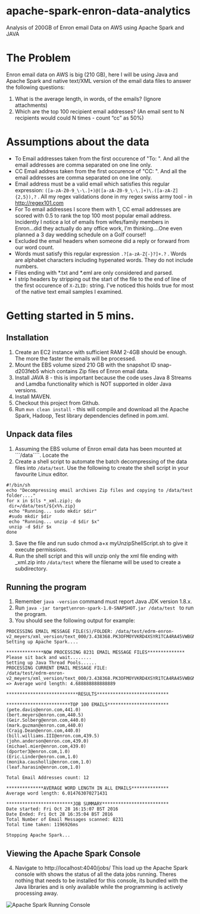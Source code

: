 # apache-spark-enron-data-analytics
Analysis of 200GB of Enron email Data on AWS using Apache Spark and JAVA

# The Problem 
Enron email data on AWS is big (210 GB), here I will be using Java and Apache Spark and native text/XML version of the email data files to answer the following questions: 

1. What is the average length, in words, of the emails? (Ignore attachments) 
2. Which are the top 100 recipient email addresses? (An email sent to N recipients would could N times - count “cc” as 50%) 

# Assumptions about the data
* To Email addresses taken from the first occurence of "To: ". And all the email addresses are comma separated on one line only.
* CC Email address taken from the first occurence of "CC: ". And all the email addresses are comma separated on one line only.
* Email address must be a valid email which satisfies this regular expression: ```([a-zA-Z0-9_\-\.]+)@([a-zA-Z0-9_\-\.]+)\.([a-zA-Z]{2,5}),?``` . All my regex validations done in my regex swiss army tool - in http://regex101.com
* For To email addresses I score them with 1, CC email addresses are scored with 0.5 to rank the top 100 most popular email address. Incidently I notice a lot of emails from wifes/family members in Enron...did they actually do any office work, I'm thinking....One even planned a 3 day wedding schedule on a Golf course!!
* Excluded the email headers when someone did a reply or forward from our word count.
* Words must satisfy this regular expression ```.?[a-zA-Z{-}?]+.?``` . Words are alphabet characters including hypenated words. They do not include numbers.
* Files ending with *.txt and *.eml are only considered and parsed.
* I strip headers by stripping out the start of the file to the end of line of the first occurence of ````X-ZLID:```` string. I've noticed this holds true for most of the native text email samples I examined.



# Getting started in 5 mins.

## Installation
1. Create an EC2 instance with sufficient RAM 2-4GB should be enough. The more the faster the emails will be processed.
2. Mount the EBS volume sized 210 GB with the snapshot ID snap-d203feb5 which contains Zip files of Enron email data.
3. Install JAVA 8 - this is important because the code uses Java 8 Streams and Lamdba functionality which is NOT supported in older Java versions.
4. Install MAVEN.
5. Checkout this project from Github.
6. Run ```mvn clean install```   - this will compile and download all the Apache Spark, Hadoop, Test library dependencies defined in pom.xml.

## Unpack data files
1. Assuming the EBS volume of Enron email data has been mounted at ```/data````. Locate the 
2. Create a shell script to automate the batch decompressing of the data files into ```/data/test```. 
Use the following to create the shell script in your favourite Linux editor.
```
#!/bin/sh
echo "Decompressing email archives Zip files and copying to /data/test folder...."
for x in $(ls *_xml.zip); do
 dir=/data/test/${x%%.zip}
 echo "Running... sudo mkdir $dir"
 #sudo mkdir $dir
 echo "Running... unzip -d $dir $x"
 unzip -d $dir $x
done
````
3. Save the file and run sudo chmod a+x myUnzipShellScript.sh to give it execute permissions.
4. Run the shell script and this will unzip only the xml file ending with _xml.zip into ```/data/test``` where the filename will be used to create a subdirectory.

## Running the program
1. Remember ```java -version``` command must report Java JDK version 1.8.x.
2. Run ```java -jar target\enron-spark-1.0-SNAPSHOT.jar /data/test ``` to run the program.
3. You should see the following output for example:
```
PROCESSING EMAIL MESSAGE FILE(S)/FOLDER: /data/test/edrm-enron-v2_meyers/xml_version/text_000/3.438368.PK3OFMOYVKRD4XSYR1TCA4RA45VWBGM1B.txt
Setting up Apache Spark....

**************NOW PROCESSING 8231 EMAIL MESSAGE FILES**************
Please sit back and wait........
Setting up Java Thread Pools......
PROCESSING CURRENT EMAIL MESSAGE FILE: 
/data/test/edrm-enron-v2_meyers/xml_version/text_000/3.438368.PK3OFMOYVKRD4XSYR1TCA4RA45VWBGM1B.txt => Average word length: 4.688888888888889

***************************RESULTS***************************

************************TOP 100 EMAILS***********************
(pete.davis@enron.com,441.0)
(bert.meyers@enron.com,440.5)
(Geir.Solberg@enron.com,440.0)
(mark.guzman@enron.com,440.0)
(Craig.Dean@enron.com,440.0)
(bill.williams.III@enron.com,439.5)
(john.anderson@enron.com,439.0)
(michael.mier@enron.com,439.0)
(dporter3@enron.com,1.0)
(Eric.Linder@enron.com,1.0)
(monika.causholli@enron.com,1.0)
(leaf.harasin@enron.com,1.0)

Total Email Addresses count: 12

**************AVERAGE WORD LENGTH IN ALL EMAILS**************
Average word length: 6.014763070271431

*************************JOB SUMMARY*************************
Date started: Fri Oct 28 16:15:07 BST 2016
Date Ended: Fri Oct 28 16:35:04 BST 2016
Total Number of Email Messages scanned: 8231
Total time taken: 1196926ms

Stopping Apache Spark...
```
## Viewing the Apache Spark Console
4. Navigate to http://localhost:4040/jobs/ This load up the Apache Spark console with shows the status of all the data jobs running. Theres nothing that needs to be installed for this console, its bundled with the Java libraries and is only available while the programming is actively processing away.

![Apache Spark Running Console](https://github.com/dawudr/apache-spark-enron-data-analytics/raw/master/Console_Apache_Spark_Jobs_at_locahost_port_4040.png "Viewing the Apache Spark Console on http://localhost:4040")



